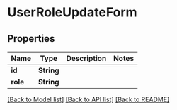 # UserRoleUpdateForm

## Properties

Name | Type | Description | Notes
------------ | ------------- | ------------- | -------------
**id** | **String** |  | 
**role** | **String** |  | 

[[Back to Model list]](../README.md#documentation-for-models) [[Back to API list]](../README.md#documentation-for-api-endpoints) [[Back to README]](../README.md)


